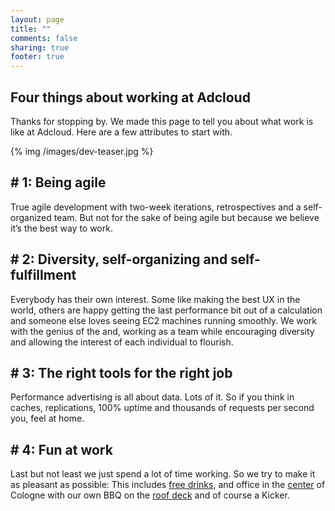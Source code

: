 ```yaml
---
layout: page
title: ""
comments: false
sharing: true
footer: true
---
```


## Four things about working at Adcloud

Thanks for stopping by. We made this page to tell you about what work is like at Adcloud. Here are a few attributes to start with. 

{% img /images/dev-teaser.jpg %}


\# 1: Being agile
---
True agile development with two-week iterations, retrospectives and a self-organized team. But not for the sake of being agile but because we believe it’s the best way to work.

\# 2: Diversity, self-organizing and self-fulfillment
---
Everybody has their own interest. Some like making the best UX in the world, others are happy getting the last performance bit out of a calculation and someone else loves seeing EC2 machines running smoothly. We work with the genius of the and, working as a team while encouraging diversity and allowing the interest of each individual to flourish.

\# 3: The right tools for the right job
---
Performance advertising is all about data. Lots of it. So if you think in caches, replications, 100% uptime and thousands of requests per second you, feel at home.

\# 4: Fun at work
---
Last but not least we just spend a lot of time working. So we try to make it as pleasant as possible: This includes [free drinks](http://instagram.com/p/U0jNkNsuMk/), and office in the [center](http://maps.google.de/maps?f=q&source=s_q&hl=de&geocode=&q=Adcloud+GmbH,+K%C3%B6ln&aq=t&sll=51.151786,10.415039&sspn=18.676297,42.407227&ie=UTF8&hq=Adcloud+GmbH,&hnear=K%C3%B6ln,+Nordrhein-Westfalen&t=h&ll=50.941826,6.936321&spn=0.03656,0.082827&z=14&layer=c&cbll=50.941682,6.936591&panoid=V7fZsdjW52tul8e5aBKh6g&cbp=12,288.94,,0,-8.03) of Cologne with our own BBQ on the [roof deck](http://stuff.thylmann.net/the-party-starts-adcloud) and of course a Kicker.